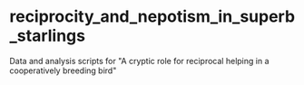 # reciprocity_and_nepotism_in_superb_starlings

Data and analysis scripts for "A cryptic role for reciprocal helping in a cooperatively breeding bird"

